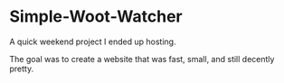 Simple-Woot-Watcher
===================

A quick weekend project I ended up hosting.

The goal was to create a website that was fast, small, and still decently pretty. 
